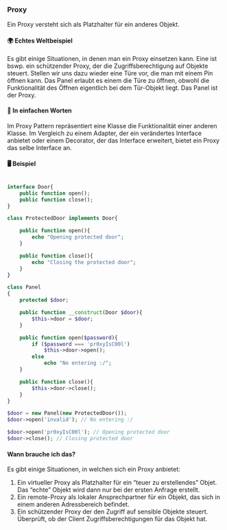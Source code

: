 ### Proxy

Ein Proxy versteht sich als Platzhalter für ein anderes Objekt.

#### 🌍 Echtes Weltbeispiel

Es gibt einige Situationen, in denen man ein Proxy einsetzen kann. Eine ist bswp. ein schützender Proxy, der die Zugriffsberechtigung auf Objekte steuert. Stellen wir uns dazu wieder eine Türe vor, die man mit einem Pin öffnen kann. Das Panel erlaubt es einem die Türe zu öffnen, obwohl die Funktionalität des Öffnen eigentlich bei dem Tür-Objekt liegt. Das Panel ist der Proxy.

#### 💬 In einfachen Worten

Im Proxy Pattern repräsentiert eine Klasse die Funktionalität einer anderen Klasse. Im Vergleich zu einem Adapter, der ein verändertes Interface anbietet oder einem Decorator, der das Interface erweitert, bietet ein Proxy das selbe Interface an.

#### 🖥 Beispiel


```php

interface Door{
    public function open();
    public function close();
}

class ProtectedDoor implements Door{

    public function open(){
        echo "Opening protected door";
    }

    public function close(){
        echo "Closing the protected door";
    }
}

class Panel
{
    protected $door;

    public function __construct(Door $door){
        $this->door = $door;
    }

    public function open($password){
        if ($password === 'pr0xyIsC00l')
            $this->door->open();
        else
            echo "No entering :/";
    }

    public function close(){
        $this->door->close();
    }
}

$door = new Panel(new ProtectedDoor());
$door->open('invalid'); // No entering :/ 

$door->open('pr0xyIsC00l'); // Opening protected door
$door->close(); // Closing protected door

```


#### Wann brauche ich das? 

Es gibt einige Situationen, in welchen sich ein Proxy anbietet: 

1. Ein virtueller Proxy als Platzhalter für ein “teuer zu erstellendes” Objet. Das “echte” Objekt wird dann nur bei der ersten Anfrage erstellt. 
2. Ein remote-Proxy als lokaler Ansprechpartner für ein Objekt, das sich in einem anderen Adressbereich befindet.
3. Ein schützender Proxy der den Zugriff auf sensible Objekte steuert. Überprüft, ob der Client Zugriffsberechtigungen für das Objekt hat. 